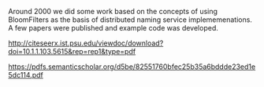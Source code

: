 Around 2000 we did some work based on the concepts of using BloomFilters as the basis of distributed naming service implememenations. A few papers were published and example code was developed.

http://citeseerx.ist.psu.edu/viewdoc/download?doi=10.1.1.103.5615&rep=rep1&type=pdf

https://pdfs.semanticscholar.org/d5be/82551760bfec25b35a6bddde23ed1e5dc114.pdf
